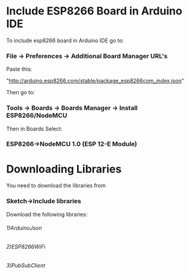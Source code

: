 # Include ESP8266 Board in Arduino IDE

To include esp8266 board in Arduino IDE go to:
### File -> Preferences -> Additional Board Manager URL's
Paste this:

"http://arduino.esp8266.com/stable/package_esp8266com_index.json"

Then go to:
### Tools -> Boards -> Boards Manager -> Install ESP8266/NodeMCU

Then in Boards Select: 
### ESP8266->NodeMCU 1.0 (ESP 12-E Module)


# Downloading Libraries

You need to download the libraries from
### Sketch->Include libraries
Download the following libraries:
###### 1)ArduinoJson
###### 2)ESP8266WiFi
###### 3)PubSubClient
